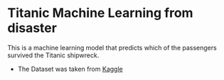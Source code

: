 # Titanic Machine Learning from disaster
This is a machine learning model that predicts which of the passengers survived the Titanic shipwreck.
* The Dataset was taken from [Kaggle](https://www.kaggle.com/competitions/titanic/)
